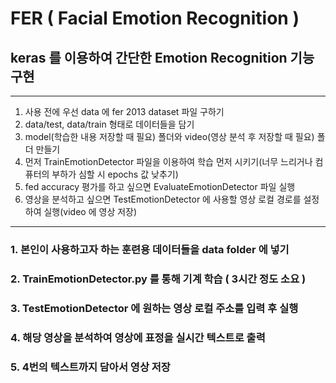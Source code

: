 # FER ( Facial Emotion Recognition )
## keras 를 이용하여 간단한 Emotion Recognition 기능 구현
***
1. 사용 전에 우선 data 에 fer 2013 dataset 파일 구하기
2. data/test, data/train 형태로 데이터들을 담기
3. model(학습한 내용 저장할 때 필요) 폴더와 video(영상 분석 후 저장할 때 필요) 폴더 만들기
4. 먼저 TrainEmotionDetector 파일을 이용하여 학습 먼저 시키기(너무 느리거나 컴퓨터의 부하가 심할 시 epochs 값 낮추기)
5. fed accuracy 평가를 하고 싶으면 EvaluateEmotionDetector 파일 실행
6. 영상을 분석하고 싶으면 TestEmotionDetector 에 사용할 영상 로컬 경로를 설정하여 실행(video 에 영상 저장)

***
### 1. 본인이 사용하고자 하는 훈련용 데이터들을 data folder 에 넣기
### 2. TrainEmotionDetector.py 를 통해 기계 학습 ( 3시간 정도 소요 )
### 3. TestEmotionDetector 에 원하는 영상 로컬 주소를 입력 후 실행
### 4. 해당 영상을 분석하여 영상에 표정을 실시간 텍스트로 출력
### 5. 4번의 텍스트까지 담아서 영상 저장